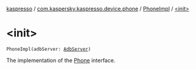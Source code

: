 [kaspresso](../../index.md) / [com.kaspersky.kaspresso.device.phone](../index.md) / [PhoneImpl](index.md) / [&lt;init&gt;](./-init-.md)

# &lt;init&gt;

`PhoneImpl(adbServer: `[`AdbServer`](../../com.kaspersky.kaspresso.device.server/-adb-server/index.md)`)`

The implementation of the [Phone](../-phone/index.md) interface.

